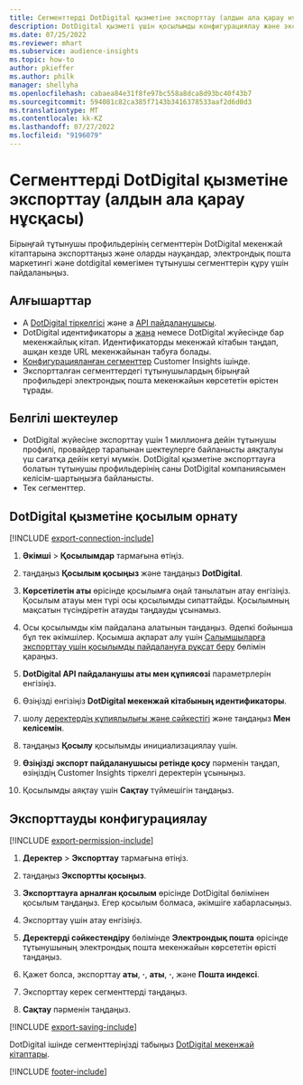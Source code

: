 ```yaml
---
title: Сегменттерді DotDigital қызметіне экспорттау (алдын ала қарау нұсқасы)
description: DotDigital қызметі үшін қосылымды конфигурациялау және экспорттау жолы туралы ақпарат.
ms.date: 07/25/2022
ms.reviewer: mhart
ms.subservice: audience-insights
ms.topic: how-to
author: pkieffer
ms.author: philk
manager: shellyha
ms.openlocfilehash: cabaea84e31f8fe97bc558a8dca8d93bc40f43b7
ms.sourcegitcommit: 594081c82ca385f7143b3416378533aaf2d6d0d3
ms.translationtype: MT
ms.contentlocale: kk-KZ
ms.lasthandoff: 07/27/2022
ms.locfileid: "9196079"
---
```

# <a name="export-segments-to-dotdigital-preview"></a>Сегменттерді DotDigital қызметіне экспорттау (алдын ала қарау нұсқасы)

Бірыңғай тұтынушы профильдерінің сегменттерін DotDigital мекенжай кітаптарына экспорттаңыз және оларды науқандар, электрондық пошта маркетингі және dotdigital көмегімен тұтынушы сегменттерін құру үшін пайдаланыңыз.

## <a name="prerequisites"></a>Алғышарттар

- А [DotDigital тіркелгісі](https://dotdigital.com/) және а [API пайдаланушысы](https://support.dotdigital.com/hc/articles/115001718730-How-do-I-create-an-API-user).
- DotDigital идентификаторы a [жаңа](https://support.dotdigital.com/hc/articles/212211968-Creating-an-address-book) немесе DotDigital жүйесінде бар мекенжайлық кітап. Идентификаторды мекенжай кітабын таңдап, ашқан кезде URL мекенжайынан табуға болады.
- [Конфигурацияланған сегменттер](segments.md) Customer Insights ішінде.
- Экспортталған сегменттердегі тұтынушылардың бірыңғай профильдері электрондық пошта мекенжайын көрсететін өрістен тұрады.

## <a name="known-limitations"></a>Белгілі шектеулер

- DotDigital жүйесіне экспорттау үшін 1 миллионға дейін тұтынушы профилі, провайдер тарапынан шектеулерге байланысты аяқталуы үш сағатқа дейін кетуі мүмкін. DotDigital қызметіне экспорттауға болатын тұтынушы профильдерінің саны DotDigital компаниясымен келісім-шартыңызға байланысты.
- Тек сегменттер.

## <a name="set-up-connection-to-dotdigital"></a>DotDigital қызметіне қосылым орнату

[!INCLUDE [export-connection-include](includes/export-connection-admn.md)]

1. **Әкімші** > **Қосылымдар** тармағына өтіңіз.

1. таңдаңыз **Қосылым қосыңыз** және таңдаңыз **DotDigital**.

1. **Көрсетілетін аты** өрісінде қосылымға оңай танылатын атау енгізіңіз. Қосылым атауы мен түрі осы қосылымды сипаттайды. Қосылымның мақсатын түсіндіретін атауды таңдауды ұсынамыз.

1. Осы қосылымды кім пайдалана алатынын таңдаңыз. Әдепкі бойынша бұл тек әкімшілер. Қосымша ақпарат алу үшін [Салымшыларға экспорттау үшін қосылымды пайдалануға рұқсат беру](connections.md#allow-contributors-to-use-a-connection-for-exports) бөлімін қараңыз.

1. **DotDigital API пайдаланушы аты мен құпиясөзі** параметрлерін енгізіңіз.

1. Өзіңізді енгізіңіз **DotDigital мекенжай кітабының идентификаторы**.

1. шолу [деректердің құпиялылығы және сәйкестігі](connections.md#data-privacy-and-compliance) және таңдаңыз **Мен келісемін**.

1. таңдаңыз **Қосылу** қосылымды инициализациялау үшін.

1. **Өзіңізді экспорт пайдаланушысы ретінде қосу** пәрменін таңдап, өзіңіздің Customer Insights тіркелгі деректерін ұсыныңыз.

1. Қосылымды аяқтау үшін **Сақтау** түймешігін таңдаңыз.

## <a name="configure-an-export"></a>Экспорттауды конфигурациялау

[!INCLUDE [export-permission-include](includes/export-permission.md)]

1. **Деректер** > **Экспорттау** тармағына өтіңіз.

1. таңдаңыз **Экспортты қосыңыз**.

1. **Экспорттауға арналған қосылым** өрісінде DotDigital бөлімінен қосылым таңдаңыз. Егер қосылым болмаса, әкімшіге хабарласыңыз.

1. Экспорттау үшін атау енгізіңіз.

1. **Деректерді сәйкестендіру** бөлімінде **Электрондық пошта** өрісінде тұтынушының электрондық пошта мекенжайын көрсететін өрісті таңдаңыз.

1. Қажет болса, экспорттау **аты**, **·**, **аты**, **·**, және **Пошта индексі**.

1. Экспорттау керек сегменттерді таңдаңыз.

1. **Сақтау** пәрменін таңдаңыз.

[!INCLUDE [export-saving-include](includes/export-saving.md)]

DotDigital ішінде сегменттеріңізді табыңыз [DotDigital мекенжай кітаптары](https://support.dotdigital.com/hc/articles/212211968-Creating-an-address-book).

[!INCLUDE [footer-include](includes/footer-banner.md)]
